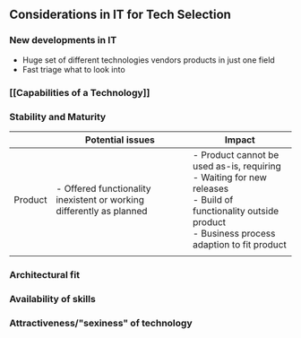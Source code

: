 ## Considerations in IT for Tech Selection
### New developments in IT
- Huge set of different technologies vendors products in just one field
- Fast triage what to look into
### [[Capabilities of a Technology]]

### Stability and Maturity
|         | Potential issues                                                         | Impact                                                                                                                                                                      |
| ------- | ------------------------------------------------------------------------ | --------------------------------------------------------------------------------------------------------------------------------------------------------------------------- |
| Product | - Offered functionality inexistent or working differently as planned<br> | - Product cannot be used as-is, requiring<br>    - Waiting for new releases<br>	- Build of functionality outside product<br>	- Business process adaption to fit product<br> |
|         |                                                                          |                                                                                                                                                                             |

### Architectural fit
### Availability of skills
### Attractiveness/"sexiness" of technology

